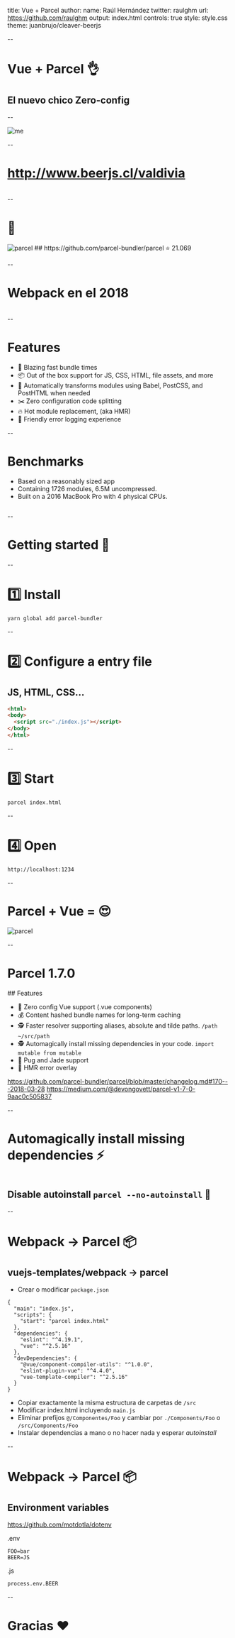 title: Vue + Parcel
author:
  name: Raúl Hernández
  twitter: raulghm
  url: https://github.com/raulghm
output: index.html
controls: true
style: style.css
theme: juanbrujo/cleaver-beerjs

--

# Vue + Parcel 👌
## El nuevo chico Zero-config

--

<img src="img/me.png" alt="me">

--

# http://www.beerjs.cl/valdivia

<img src="http://www.chileviaje.cl/wp-content/uploads/2017/03/valdivia.jpg" alt="">

--

# 🤔
<img src="https://user-images.githubusercontent.com/19409/31321658-f6aed0f2-ac3d-11e7-8100-1587e676e0ec.png" alt="parcel">
## https://github.com/parcel-bundler/parcel ⭐️ 21.069

--

# Webpack en el 2018

<img src="https://vayvala.files.wordpress.com/2016/01/angry-computer-meme-17.gif" alt="">

--

# Features

* 🚀 Blazing fast bundle times
* 📦 Out of the box support for JS, CSS, HTML, file assets, and more
* 🐠 Automatically transforms modules using Babel, PostCSS, and PostHTML when needed
* ✂️ Zero configuration code splitting
* 🔥 Hot module replacement, (aka HMR)
* 🚨 Friendly error logging experience

--

# Benchmarks

* Based on a reasonably sized app
* Containing 1726 modules, 6.5M uncompressed.
* Built on a 2016 MacBook Pro with 4 physical CPUs.

<img src="https://cdn-images-1.medium.com/max/800/1*t8afejIByMpoZKSs-URTIQ.png" alt="">

--

# Getting started 🏁

--

# 1️⃣  Install

```
yarn global add parcel-bundler
```

--

# 2️⃣  Configure a entry file
## JS, HTML, CSS...

```html
<html>
<body>
  <script src="./index.js"></script>
</body>
</html>
```

--

# 3️⃣  Start

```
parcel index.html
```

--

# 4️⃣ Open

```
http://localhost:1234
```

--

# Parcel + Vue = 😍

<img src="https://cdn-images-1.medium.com/max/1600/1*1s1Am1GQNDX2Co8AO1Sq4Q.png" alt="parcel">

--

# Parcel 1.7.0

## Features

* 🖖 Zero config Vue support (.vue components)
* 💰 Content hashed bundle names for long-term caching
* 🕵️ Faster resolver supporting aliases, absolute and tilde paths. `/path` `~/src/path`
* 🕵 Automagically install missing dependencies in your code. `import mutable from mutable`
* 🐶 Pug and Jade support
* 🚨 HMR error overlay

https://github.com/parcel-bundler/parcel/blob/master/changelog.md#170---2018-03-28
https://medium.com/@devongovett/parcel-v1-7-0-9aac0c505837

--

# Automagically install missing dependencies ⚡️

<img src="https://cdn-images-1.medium.com/max/1600/1*V6G2AlKTT-Djt1mfxckVCQ.gif" alt="">

## Disable autoinstall `parcel --no-autoinstall` 👀

--

# Webpack -> Parcel 📦
## vuejs-templates/webpack -> parcel

* Crear o modificar `package.json`

```
{
  "main": "index.js",
  "scripts": {
    "start": "parcel index.html"
  },
  "dependencies": {
    "eslint": "^4.19.1",
    "vue": "^2.5.16"
  },
  "devDependencies": {
    "@vue/component-compiler-utils": "^1.0.0",
    "eslint-plugin-vue": "^4.4.0",
    "vue-template-compiler": "^2.5.16"
  }
}

```

* Copiar exactamente la misma estructura de carpetas de `/src`
* Modificar index.html incluyendo `main.js`
* Eliminar prefijos `@/Componentes/Foo` y cambiar por `./Components/Foo` o `/src/Components/Foo`
* Instalar dependencias a mano o no hacer nada y esperar _autoinstall_

--

# Webpack -> Parcel 📦
## Environment variables
https://github.com/motdotla/dotenv

.env
```
FOO=bar
BEER=JS
```

.js
```
process.env.BEER
```
--

# Gracias ❤️
